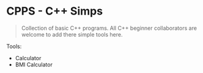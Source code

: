# CPPS - C++ Simps

> Collection of basic C++ programs. All C++ beginner collaborators are welcome to add there simple tools here.

Tools:
- Calculator
- BMI Calculator
